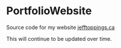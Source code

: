 # PortfolioWebsite

Source code for my website [jefftoppings.ca](http://jefftoppings.ca/)

This will continue to be updated over time.
